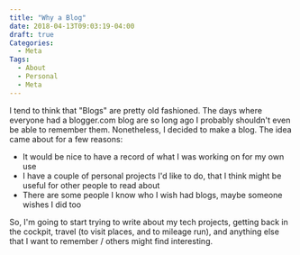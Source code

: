 ```yaml
---
title: "Why a Blog"
date: 2018-04-13T09:03:19-04:00
draft: true
Categories:
  - Meta
Tags:
  - About
  - Personal
  - Meta
---
```

I tend to think that "Blogs" are pretty old fashioned. The days where
everyone had a blogger.com blog are so long ago I probably shouldn't
even be able to remember them. Nonetheless, I decided to make a blog.
The idea came about for a few reasons:

- It would be nice to have a record of what I was working on
  for my own use
- I have a couple of personal projects I'd like to do, that I think might
  be useful for other people to read about
- There are some people I know who I wish had blogs, maybe someone wishes I did
  too

So, I'm going to start trying to write about my tech projects, getting back
in the cockpit, travel (to visit places, and to mileage run), and anything
else that I want to remember / others might find interesting.
